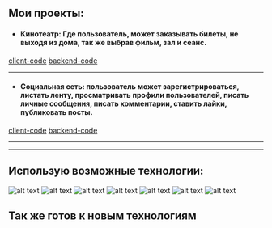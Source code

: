 ## Мои проекты:

* #### Кинотеатр: Где пользователь, может заказывать билеты, не выходя из дома, так же выбрав фильм, зал и сеанс. 
[client-code](https://github.com/jack-coul/cinema-client)
[backend-code](https://github.com/jack-coul/backForCinema)

***

* #### Социальная сеть: пользователь может зарегистрироваться, листать ленту, просматривать профили пользователей, писать личные сообщения, писать комментарии, ставить лайки, публиковать посты.

[client-code](https://github.com/jack-coul/social-network)
[backend-code](https://github.com/jack-coul/backForSocialMedia)

***

***


## Использую возможные технологии:

![alt text](https://camo.githubusercontent.com/60b8d91bb4043641a703f1178990ff84eda537a99d05decef5fedc54d16ff50f/68747470733a2f2f696d672e736869656c64732e696f2f62616467652f2d4a6176615363726970742d7265643f7374796c653d666f722d7468652d6261646765266c6f676f3d4a617661536372697074266c6f676f436f6c6f723d7768697465 "JavaScript")
![alt text](https://camo.githubusercontent.com/771617f2eac4ed5bc7d9ae680e4edafef9ba31bbb4d0d30ea21cf944dfa62a81/68747470733a2f2f696d672e736869656c64732e696f2f62616467652f2d52656163742d3435623864383f7374796c653d666f722d7468652d6261646765266c6f676f3d7265616374266c6f676f436f6c6f723d7768697465 "React")
![alt text](https://camo.githubusercontent.com/b740e23fecd51e6f8f052f4e9476bab70d99342c9c4e7f7846c7ad76761eedc9/68747470733a2f2f696d672e736869656c64732e696f2f62616467652f2d52656475782d3433303039383f7374796c653d666f722d7468652d6261646765266c6f676f3d7265647578266c6f676f436f6c6f723d7768697465 "Redux")
![alt text](https://camo.githubusercontent.com/5ec1987a539594005efc43a9aa86870de8e1dfd80c47b2b6e98f9bbed9de503f/68747470733a2f2f696d672e736869656c64732e696f2f62616467652f7765627061636b2d3131313131313f7374796c653d666f722d7468652d6261646765266c6f676f3d5765627061636b "Webpack")
![alt text](https://camo.githubusercontent.com/0186fceea83584d77eeb388d5bb694646ec28615598040817f546fcf328361af/68747470733a2f2f696d672e736869656c64732e696f2f62616467652f2d457870726573732d70696e6b3f7374796c653d666f722d7468652d6261646765266c6f676f3d45787072657373266c6f676f436f6c6f723d626c61636b "Express")
![alt text](https://camo.githubusercontent.com/7f4931495ba3a8b88b75935ec00486ccb40d30b8d613829df0bdf86eaf2d8abb/68747470733a2f2f696d672e736869656c64732e696f2f62616467652f2d4e6f64656a732d3433383533643f7374796c653d666f722d7468652d6261646765266c6f676f3d4e6f64652e6a73266c6f676f436f6c6f723d7768697465 "NodeJS")
![alt text](https://camo.githubusercontent.com/5835e461a919ef564746e3e3d1d05b3ddb9f5a0551eb8d7b8101546f0aa991d2/68747470733a2f2f696d672e736869656c64732e696f2f62616467652f2d6d6f6e676f5f44422d77686974653f7374796c653d666f722d7468652d6261646765266c6f676f3d6d6f6e676f4442266c6f676f436f6c6f723d343338353364 "MongoDB")




## Так же готов к новым технологиям

